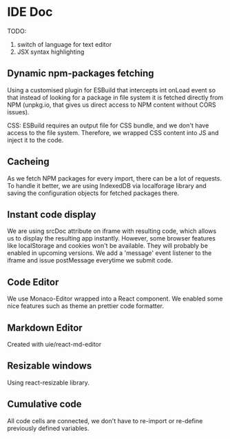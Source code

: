 # IDE Doc

TODO:
1. switch of language for text editor
2. JSX syntax highlighting

## Dynamic npm-packages fetching
Using a customised plugin for ESBuild that intercepts int onLoad event so that instead of looking for a package in file system it is fetched directly from NPM (unpkg.io, that gives us direct access to NPM content without CORS issues).

CSS: ESBuild requires an output file for CSS bundle, and we don't have access to the file system. Therefore, we wrapped CSS content into JS and inject it to the code.

## Cacheing
As we fetch NPM packages for every import, there can be a lot of requests. To handle it better, we are using IndexedDB via localforage library and saving the configuration objects for fetched packages there.

## Instant code display
We are using srcDoc attribute on iframe with resulting code, which allows us to display the resulting app instantly. However, some browser features like localStorage and cookies won't be available. They will probably be enabled in upcoming versions.
We add a 'message' event listener to the iframe and issue postMessage everytime we submit code.

## Code Editor
We use Monaco-Editor wrapped into a React component. We enabled some nice features such as theme an prettier code formatter.

## Markdown Editor
Created with uie/react-md-editor

## Resizable windows
Using react-resizable library.

## Cumulative code

All code cells are connected, we don't have to re-import or re-define previously defined variables.